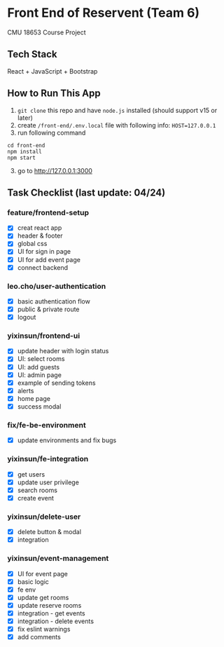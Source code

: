 # Front End of Reservent (Team 6)

CMU 18653 Course Project

## Tech Stack

React + JavaScript + Bootstrap

## How to Run This App

1. `git clone` this repo and have `node.js` installed (should support v15 or later)
2. create `/front-end/.env.local` file with following info: `HOST=127.0.0.1`
3. run following command

```
cd front-end
npm install
npm start
```

3. go to http://127.0.0.1:3000

## Task Checklist (last update: 04/24)

### feature/frontend-setup

- [x] creat react app
- [x] header & footer
- [x] global css
- [x] UI for sign in page
- [x] UI for add event page
- [x] connect backend

### leo.cho/user-authentication

- [x] basic authentication flow
- [x] public & private route
- [x] logout

### yixinsun/frontend-ui

- [x] update header with login status
- [x] UI: select rooms
- [x] UI: add guests
- [x] UI: admin page
- [x] example of sending tokens
- [x] alerts
- [x] home page
- [x] success modal

### fix/fe-be-environment

- [x] update environments and fix bugs

### yixinsun/fe-integration

- [x] get users
- [x] update user privilege
- [x] search rooms
- [x] create event

### yixinsun/delete-user

- [x] delete button & modal
- [x] integration

### yixinsun/event-management

- [x] UI for event page
- [x] basic logic
- [x] fe env
- [x] update get rooms
- [x] update reserve rooms
- [x] integration - get events
- [x] integration - delete events
- [x] fix eslint warnings
- [x] add comments
